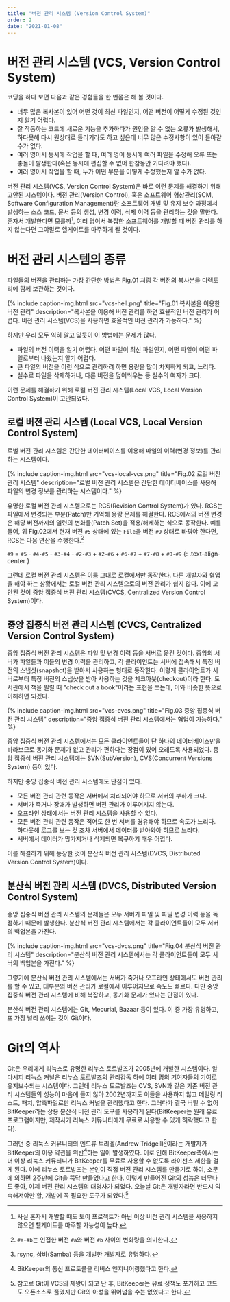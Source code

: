 ```yaml
---
title: "버전 관리 시스템 (Version Control System)"
order: 2
date: "2021-01-08"
---
```


# 버전 관리 시스템 (VCS, Version Control System)

코딩을 하다 보면 다음과 같은 경험들을 한 번쯤은 해 볼 것이다.

- 너무 많은 복사본이 있어 어떤 것이 최신 파일인지, 어떤 버전이 어떻게 수정된 것인지 알기 어렵다.
- 잘 작동하는 코드에 새로운 기능을 추가하다가 원인을 알 수 없는 오류가 발생해서, 하다못해 다시 원상태로 돌리기라도 하고 싶은데 너무 많은 수정사항이 있어 돌아갈 수가 없다.
- 여러 명이서 동시에 작업을 할 때, 여러 명이 동시에 여러 파일을 수정해 오류 또는 충돌이 발생한다(혹은 동시에 편집할 수 없어 한참동안 기다려야 했다).
- 여러 명이서 작업을 할 때, 누가 어떤 부분을 어떻게 수정했는지 알 수가 없다.

버전 관리 시스템(VCS, Version Control System)은 바로 이런 문제를 해결하기 위해 고안된 시스템이다. 버전 관리(Version Control), 혹은 소프트웨어 형상관리(SCM, Software Configuration Management)란 소프트웨어 개발 및 유지 보수 과정에서 발생하는 소스 코드, 문서 등의 생성, 변경 이력, 삭제 이력 등을 관리하는 것을 말한다. 혼자서 개발한다면 모를까[^1], 여러 명이서 복잡한 소프트웨어를 개발할 때 버전 관리를 하지 않는다면 그야말로 헬게이트를 마주하게 될 것이다.

[^1]: 사실 혼자서 개발할 때도 토이 프로젝트가 아닌 이상 버전 관리 시스템을 사용하지 않으면 헬게이트를 마주할 가능성이 높다.

# 버전 관리 시스템의 종류

파일들의 버전을 관리하는 가장 간단한 방법은 Fig.01 처럼 각 버전의 복사본을 디렉토리에 함께 보관하는 것이다.

{% include caption-img.html src="vcs-hell.png" title="Fig.01 복사본을 이용한 버전 관리" description="복사본을 이용해 버전 관리를 하면 효율적인 버전 관리가 어렵다. 버전 관리 시스템(VCS)을 사용하면 효율적인 버전 관리가 가능하다." %}

하지만 우리 모두 익히 알고 있듯이 이 방법에는 문제가 많다.

- 파일의 버전 이력을 알기 어렵다. 어떤 파일이 최신 파일인지, 어떤 파일이 어떤 파일로부터 나왔는지 알기 어렵다.
- 큰 파일의 버전을 이런 식으로 관리하려 하면 용량을 많이 차지하게 되고, 느리다.
- 실수로 파일을 삭제하거나, 다른 버전을 덮어씌우는 등 실수의 여자가 크다.

이런 문제를 해결하기 위해 로컬 버전 관리 시스템(Local VCS, Local Version Control System)이 고안되었다.

## 로컬 버전 관리 시스템 (Local VCS, Local Version Control System)

로벌 버전 관리 시스템은 간단한 데이터베이스를 이용해 파일의 이력(변경 정보)를 관리하는 시스템이다.

{% include caption-img.html src="vcs-local-vcs.png" title="Fig.02 로컬 버전 관리 시스템" description="로벌 버전 관리 시스템은 간단한 데이터베이스를 사용해 파일의 변경 정보를 관리하는 시스템이다." %}

유명한 로컬 버전 관리 시스템으로는 RCS(Revision Control System)가 있다. RCS는 파일에서 변경되는 부분(Patch)만 기억해 용량 문제를 해결한다. RCS에서의 버전 변경은 해당 버전까지의 일련의 변화들(Patch Set)을 적용/해제하는 식으로 동작한다. 예를 들어, 위 Fig.02에서 현재 버전 `#5` 상태에 있는 `File`을 버전 `#9` 상태로 바꿔야 한다면, RCS는 다음 연산을 수행한다.[^2]

[^2]: `#a-#b`는 인접한 버전 `#a`와 버전 `#b` 사이의 변화량을 의미한다.

`#9` = `#5` - `#4-#5` - `#3-#4` - `#2-#3` + `#2-#6` + `#6-#7` + `#7-#8` + `#8-#9`
{: .text-align-center }

그런데 로컬 버전 관리 시스템은 이름 그대로 로컬에서만 동작한다. 다른 개발자와 협업을 해야 하는 상황에서는 로컬 버전 관리 시스템으로의 버전 관리가 쉽지 않다. 이에 고안된 것이 중앙 집중식 버전 관리 시스템(CVCS, Centralized Version Control System)이다.

## 중앙 집중식 버전 관리 시스템 (CVCS, Centralized Version Control System)

중앙 집중식 버전 관리 시스템은 파일 및 변경 이력 등을 서버로 옮긴 것이다. 중앙의 서버가 파일들과 이들의 변경 이력을 관리하고, 각 클라이언트는 서버에 접속해서 특정 버전의 스냅샷(snapshot)을 받아서 사용하는 형태로 동작한다. 이렇게 클라이언트가 서버로부터 특정 버전의 스냅샷을 받아 사용하는 것을 체크아웃(checkout)이라 한다. 도서관에서 책을 빌릴 때 "check out a book"이라는 표현을 쓰는데, 이와 비슷한 뜻으로 이해하면 되겠다.

{% include caption-img.html src="vcs-cvcs.png" title="Fig.03 중앙 집중식 버전 관리 시스템" description="중앙 집중식 버전 관리 시스템에서는 협업이 가능하다." %}

중앙 집중식 버전 관리 시스템에서는 모든 클라이언트들이 단 하나의 데이터베이스만을 바라보므로 동기화 문제가 없고 관리가 편하다는 장점이 있어 오래도록 사용되었다. 중앙 집중식 버전 관리 시스템에는 SVN(SubVersion), CVS(Concurrent Versions System) 등이 있다.

하지만 중앙 집중식 버전 관리 시스템에도 단점이 있다.

- 모든 버전 관리 관련 동작은 서버에서 처리되어야 하므로 서버의 부하가 크다.
- 서버가 죽거나 장애가 발생하면 버전 관리가 이루어지지 않는다.
- 오프라인 상태에서는 버전 관리 시스템을 사용할 수 없다.
- 모든 버전 관리 관련 동작은 적어도 한 번 서버를 경유해야 하므로 속도가 느리다. 하다못해 로그를 보는 것 조차 서버에서 데이터를 받아와야 하므로 느리다.
- 서버에서 데이터가 망가지거나 삭제되면 복구하기 매우 어렵다.

이를 해결하기 위해 등장한 것이 분산식 버전 관리 시스템(DVCS, Distributed Version Control System)이다.

## 분산식 버전 관리 시스템 (DVCS, Distributed Version Control System)

중앙 집중식 버전 관리 시스템의 문제들은 모두 서버가 파일 및 파일 변경 이력 등을 독점하기 때문에 발생한다. 분산식 버전 관리 시스템에서는 각 클라이언트들이 모두 서버의 백업본을 가진다.

{% include caption-img.html src="vcs-dvcs.png" title="Fig.04 분산식 버전 관리 시스템" description="분산식 버전 관리 시스템에서는 각 클라이언트들이 모두 서버의 백업본을 가진다." %}

그렇기에 분산식 버전 관리 시스템에서는 서버가 죽거나 오프라인 상태에서도 버전 관리를 할 수 있고, 대부분의 버전 관리가 로컬에서 이루어지므로 속도도 빠르다. 다만 중앙 집중식 버전 관리 시스템에 비해 복잡하고, 동기화 문제가 있다는 단점이 있다.

분산식 버전 관리 시스템에는 Git, Mecurial, Bazaar 등이 있다. 이 중 가장 유명하고, 또 가장 널리 쓰이는 것이 Git이다.

# Git의 역사

Git은 우리에게 리눅스로 유명한 리누스 토르발즈가 2005년에 개발한 시스템이다. 알다시피 리눅스 커널은 리누스 토르발즈의 관리감독 하에 여러 명의 기여자들의 기여로 유지보수되는 시스템이다. 그런데 리누스 토르발즈는 CVS, SVN과 같은 기존 버전 관리 시스템들의 성능이 마음에 들지 않아 2002년까지도 이들을 사용하지 않고 메일링 리스트, 패치, 압축파일로만 리눅스 커널을 관리했다고 한다. 그러다가 결국 버틸 수 없어 BitKeeper라는 상용 분산식 버전 관리 도구를 사용하게 된다(BitKeeper는 원래 유료 프로그램이지만, 제작사가 리눅스 커뮤니티에게 무료로 사용할 수 있게 허락했다고 한다).

그러던 중 리눅스 커뮤니티의 엔드류 트리겔(Andrew Tridgell)[^3]이라는 개발자가 BitKeeper의 이용 약관을 위반[^4]하는 일이 발생하였다. 이로 인해 BitKeeper측에서는 더 이상 리눅스 커뮤티니가 BitKeeper를 무료로 사용할 수 없도록 라이선스 제한을 걸게 된다. 이에 리누스 토르발즈는 본인이 직접 버전 관리 시스템를 만들기로 하여, 소문에 의하면 2주만에 Git을 뚝닥 만들었다고 한다. 이렇게 만들어진 Git의 성능은 너무나도 좋아, 이제 버전 관리 시스템의 대명사가 되었다. 오늘날 Git은 개발자라면 반드시 익숙해져야만 할, 개발에 꼭 필요한 도구가 되었다.[^5]

[^3]: rsync, 삼바(Samba) 등을 개발한 개발자로 유명하다.
[^4]: BitKeeper의 통신 프로토콜을 리버스 엔지니어링했다고 한다.
[^5]: 참고로 Git이 VCS의 제왕이 되고 난 후, BitKeeper는 유료 정책도 포기하고 코드도 오픈소스로 풀었지만 Git의 아성을 뛰어넘을 수는 없었다고 한다.